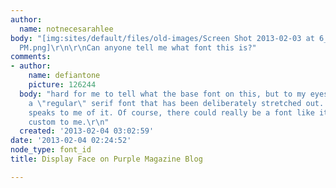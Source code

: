 ```yaml
---
author:
  name: notnecesarahlee
body: "[img:sites/default/files/old-images/Screen Shot 2013-02-03 at 6_6302.23.22
  PM.png]\r\n\r\nCan anyone tell me what font this is?"
comments:
- author:
    name: defiantone
    picture: 126244
  body: "hard for me to tell what the base font on this, but to my eyes it seems like
    a \"regular\" serif font that has been deliberately stretched out. The \"U\" especially
    speaks to me of it. Of course, there could really be a font like it but seems
    custom to me.\r\n"
  created: '2013-02-04 03:02:59'
date: '2013-02-04 02:24:52'
node_type: font_id
title: Display Face on Purple Magazine Blog

---
```

